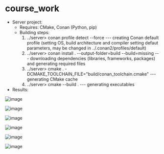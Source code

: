 # course_work

- Server project:
   - Requires: CMake, Conan (Python, pip)
   - Building steps:
        1. ../server> conan profile detect --force --- creating Conan default profile (setting OS, build architecture and compiler setting defaut parameters, may be changed in ../.conan2/profiles/default)
        2. ../server> conan install . --output-folder=build --build=missing --- downloading dependencies (libraries, frameworks, packages) and generating required files
        3. ../server> cmake . -DCMAKE_TOOLCHAIN_FILE="build/conan_toolchain.cmake" --- generating CMake cache
        4. ../server> cmake --build . --- generating executables
- Results:
  
![image](https://github.com/pavlo1234/course_work/assets/38382532/441540aa-7586-4b01-902d-171be23f0ec8)

![image](https://github.com/pavlo1234/course_work/assets/38382532/7a91025f-9f0e-44ba-9959-9cbfd82c560b)

![image](https://github.com/pavlo1234/course_work/assets/38382532/0e864f0e-7edf-4f85-bddc-97ea4ea5c050)

![image](https://github.com/pavlo1234/course_work/assets/38382532/773c8666-5093-463d-92ed-ac6a9167c401)

![image](https://github.com/pavlo1234/course_work/assets/38382532/e5b492e9-9e69-4d07-a8d9-71d9d4c94caf)

![image](https://github.com/pavlo1234/course_work/assets/38382532/5b37adf2-a6c1-4be0-857b-6b84d195e1ed)


